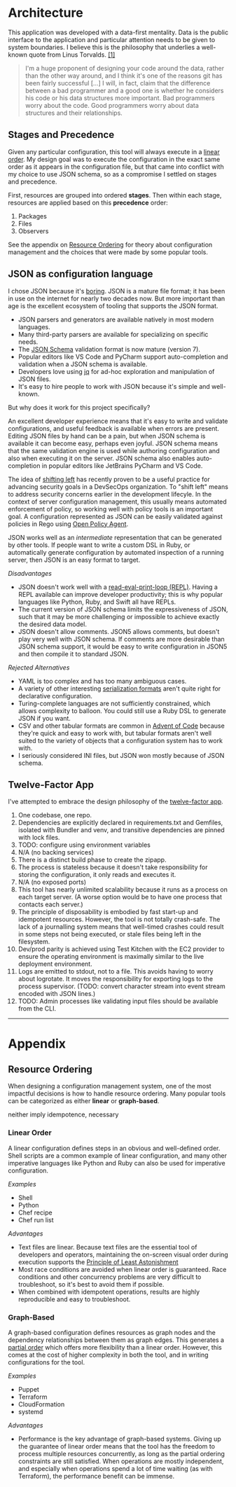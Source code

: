 # Architecture

This application was developed with a data-first mentality. Data is the public interface to the application and particular attention needs to be given to system boundaries. I believe this is the philosophy that underlies a well-known quote from Linus Torvalds. [[1]](https://en.wikiquote.org/wiki/Linus_Torvalds)

> I'm a huge proponent of designing your code around the data, rather than the other way around, and I think it's one of the reasons git has been fairly successful […] I will, in fact, claim that the difference between a bad programmer and a good one is whether he considers his code or his data structures more important. Bad programmers worry about the code. Good programmers worry about data structures and their relationships.


## Stages and Precedence

Given any particular configuration, this tool will always execute in a [linear order](#linear-order). My design goal was to execute the configuration in the exact same order as it appears in the configuration file, but that came into conflict with my choice to use JSON schema, so as a compromise I settled on stages and precedence. 

First, resources are grouped into ordered **stages**.  Then within each stage, resources are applied based on this **precedence** order:

1. Packages
1. Files
1. Observers


See the appendix on [Resource Ordering](#resource-ordering) for theory about configuration management and the choices that were made by some popular tools. 


## JSON as configuration language

I chose JSON because it's [boring](http://boringtechnology.club). JSON is a mature file format; it has been in use on the internet for nearly two decades now. But more important than age is the excellent ecosystem of tooling that supports the JSON format.

- JSON parsers and generators are available natively in most modern languages.
- Many third-party parsers are available for specializing on specific needs.
- The [JSON Schema](https://json-schema.org) validation format is now mature (version 7).
- Popular editors like VS Code and PyCharm support auto-completion and validation when a JSON schema is available.
- Developers love using [jq](https://stedolan.github.io/jq/download/) for ad-hoc exploration and manipulation of JSON files.
- It's easy to hire people to work with JSON because it's simple and well-known.

But why does it work for this project specifically?

An excellent developer experience means that it's easy to write and validate configurations, and useful feedback is available when errors are present. Editing JSON files by hand can be a pain, but when JSON schema is available it can become easy, perhaps even joyful. JSON schema means that the same validation engine is used while authoring configuration and also when executing it on the server. JSON schema also enables auto-completion in popular editors like JetBrains PyCharm and VS Code.

The idea of [shifting left](https://cloud.google.com/architecture/devops/devops-tech-shifting-left-on-security) has recently proven to be a useful practice for advancing security goals in a DevSecOps organization. To "shift left" means to address security concerns earlier in the development lifecyle. In the context of server configuration management, this usually means automated enforcement of policy, so working well with policy tools is an important goal. A configuration represented as JSON can be easily validated against policies in Rego using [Open Policy Agent](https://www.openpolicyagent.org).

JSON works well as an *intermediate* representation that can be generated by other tools. If people want to write a custom DSL in Ruby, or automatically generate configuration by automated inspection of a running server, then JSON is an easy format to target.

*Disadvantages*

- JSON doesn't work well with a [read-eval-print-loop (REPL)](https://en.wikipedia.org/wiki/Read–eval–print_loop). Having a REPL available can improve developer productivity; this is why popular languages like Python, Ruby, and Swift all have REPLs.
- The current version of JSON schema limits the expressiveness of JSON, such that it may be more challenging or impossible to achieve exactly the desired data model.
- JSON doesn't allow comments. JSON5 allows comments, but doesn't play very well with JSON schema. If comments are more desirable than JSON schema support, it would be easy to write configuration in JSON5 and then compile it to standard JSON.

*Rejected Alternatives*

- YAML is too complex and has too many ambiguous cases.
- A variety of other interesting [serialization formats](https://blog.mbedded.ninja/programming/serialization-formats/a-comparison-of-serialization-formats/) aren't quite right for declarative configuration.
- Turing-complete languages are not sufficiently constrained, which allows complexity to balloon. You could still use a Ruby DSL to generate JSON if you want.
- CSV and other tabular formats are common in [Advent of Code](https://adventofcode.com) because they're quick and easy to work with, but tabular formats aren't well suited to the variety of objects that a configuration system has to work with.
- I seriously considered INI files, but JSON won mostly because of JSON schema.

## Twelve-Factor App

I've attempted to embrace the design philosophy of the [twelve-factor app](https://12factor.net).

1. One codebase, one repo.
2. Dependencies are explicitly declared in requirements.txt and Gemfiles, isolated with Bundler and venv, and transitive dependencies are pinned with lock files.
3. TODO: configure using environment variables
4. N/A (no backing services)
5. There is a distinct build phase to create the zipapp. 
6. The process is stateless because it doesn't take responsibility for storing the configuration, it only reads and executes it.
7. N/A (no exposed ports)
8. This tool has nearly unlimited scalability because it runs as a process on each target server. (A worse option would be to have one process that contacts each server.)
9. The principle of disposability is embodied by fast start-up and idempotent resources. However, the tool is not totally crash-safe. The lack of a journalling system means that well-timed crashes could result in some steps not being executed, or stale files being left in the filesystem. 
10. Dev/prod parity is achieved using Test Kitchen with the EC2 provider to ensure the operating environment is maximally similar to the live deployment environment.
11. Logs are emitted to stdout, not to a file. This avoids having to worry about logrotate. It moves the responsibility for exporting logs to the process supervisor. (TODO: convert character stream into event stream encoded with JSON lines.)
12. TODO: Admin processes like validating input files should be available from the CLI. 

---

# Appendix

## Resource Ordering
When designing a configuration management system, one of the most impactful decisions is how to handle resource ordering. Many popular tools can be categorized as either **linear** or **graph-based**.

neither imply idempotence, necessary

### Linear Order
A linear configuration defines steps in an obvious and well-defined order. Shell scripts are a common example of linear configuration, and many other imperative languages like Python and Ruby can also be used for imperative configuration.

*Examples*

- Shell
- Python
- Chef recipe
- Chef run list

*Advantages*

- Text files are linear. Because text files are the essential tool of developers and operators, maintaining the on-screen visual order during execution supports the [Principle of Least Astonishment](https://en.wikipedia.org/wiki/Principle_of_least_astonishment)
- Most race conditions are avoided when linear order is guaranteed. Race conditions and other concurrency problems are very difficult to troubleshoot, so it's best to avoid them if possible.
- When combined with idempotent operations, results are highly reproducible and easy to troubleshoot. 

### Graph-Based
A graph-based configuration defines resources as graph nodes and the dependency relationships between them as graph edges. This generates a [partial order](https://en.wikipedia.org/wiki/Partially_ordered_set) which offers more flexibility than a linear order. However, this comes at the cost of higher complexity in both the tool, and in writing configurations for the tool.

*Examples*

- Puppet
- Terraform
- CloudFormation
- systemd

*Advantages*

- Performance is the key advantage of graph-based systems. Giving up the guarantee of linear order means that the tool has the freedom to process multiple resources concurrently, as long as the partial ordering constraints are still satisfied. When operations are mostly independent, and especially when operations spend a lot of time waiting (as with Terraform), the performance benefit can be immense.



